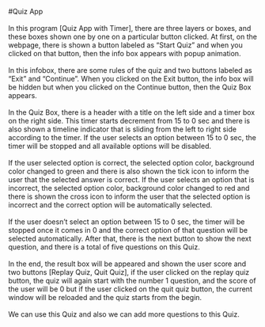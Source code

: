 #Quiz App
<br>
<br>
In this program [Quiz App with Timer], there are three layers or boxes, and these boxes shown one by one on a particular button clicked. At first, on the webpage, there is shown a button labeled as “Start Quiz” and when you clicked on that button, then the info box appears with popup animation.
<br>
<br>
In this infobox, there are some rules of the quiz and two buttons labeled as “Exit” and “Continue”. When you clicked on the Exit button, the info box will be hidden but when you clicked on the Continue button, then the Quiz Box appears.
<br>
<br>
In the Quiz Box, there is a header with a title on the left side and a timer box on the right side. This timer starts decrement from 15 to 0 sec and there is also shown a timeline indicator that is sliding from the left to right side according to the timer. If the user selects an option between 15 to 0 sec, the timer will be stopped and all available options will be disabled.
<br>
<br>
If the user selected option is correct, the selected option color, background color changed to green and there is also shown the tick icon to inform the user that the selected answer is correct. If the user selects an option that is incorrect, the selected option color, background color changed to red and there is shown the cross icon to inform the user that the selected option is incorrect and the correct option will be automatically selected.
<br>
<br>
If the user doesn’t select an option between 15 to 0 sec, the timer will be stopped once it comes in 0 and the correct option of that question will be selected automatically. After that, there is the next button to show the next question, and there is a total of five questions on this Quiz.
<br>
<br>
In the end, the result box will be appeared and shown the user score and two buttons [Replay Quiz, Quit Quiz], if the user clicked on the replay quiz button, the quiz will again start with the number 1 question, and the score of the user will be 0 but if the user clicked on the quit quiz button, the current window will be reloaded and the quiz starts from the begin.
<br>
<br>
We can use this Quiz and also we can add more questions to this Quiz.
